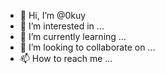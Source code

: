 - 👋 Hi, I’m @0kuy
- 👀 I’m interested in ...
- 🌱 I’m currently learning ...
- 💞️ I’m looking to collaborate on ...
- 📫 How to reach me ...

<!---
0kuy/0kuy is a ✨ special ✨ repository because its `README.md` (this file) appears on your GitHub profile.
You can click the Preview link to take a look at your changes.
--->
